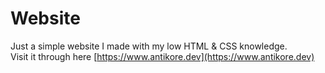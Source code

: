 # Website
Just a simple website I made with my low HTML & CSS knowledge.<br>
Visit it through here [https://www.antikore.dev](https://www.antikore.dev)
